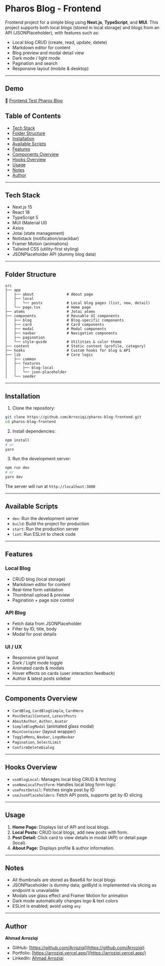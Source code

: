 # Pharos Blog - Frontend

Frontend project for a simple blog using **Next.js**, **TypeScript**, and **MUI**. This project supports both local blogs (stored in local storage) and blogs from an API (JSONPlaceholder), with features such as:  

- Local blog CRUD (create, read, update, delete)  
- Markdown editor for content  
- Blog preview and modal detail view  
- Dark mode / light mode  
- Pagination and search  
- Responsive layout (mobile & desktop)  

---

## Demo

🚀 [Frontend Test Pharos Blog](https://frontend-test-pharos-blog.vercel.app/)

## Table of Contents

- [Tech Stack](#tech-stack)  
- [Folder Structure](#folder-structure)  
- [Installation](#installation)  
- [Available Scripts](#available-scripts)  
- [Features](#features)  
- [Components Overview](#components-overview)  
- [Hooks Overview](#hooks-overview)  
- [Usage](#usage)  
- [Notes](#notes)  
- [Author](#author)  

---

## Tech Stack

- Next.js 15  
- React 18  
- TypeScript 5  
- MUI (Material UI)  
- Axios  
- Jotai (state management)  
- Notistack (notification/snackbar)  
- Framer Motion (animations)  
- Tailwind CSS (utility-first styling)  
- JSONPlaceholder API (dummy blog data)  

---

## Folder Structure

```text
src
├── app
│   ├── about               # About page
│   ├── local
│   │   └── posts           # Local blog pages (list, new, detail)
│   └── page.tsx            # Home page
├── atoms                   # Jotai atoms
├── components              # Reusable UI components
│   ├── blog                # Blog-specific components
│   ├── card                # Card components
│   ├── modal               # Modal components
│   ├── navbar              # Navigation components
│   ├── pagination
│   └── style-guide         # Utilities & color theme
├── content                 # Static content (profile, category)
├── hooks                   # Custom hooks for blog & API
├── lib                     # Core logic
│   ├── common
│   ├── features
│   │   ├── blog-local
│   │   └── json-placeholder
│   └── seeder
````

---

## Installation

1. Clone the repository:

```bash
git clone https://github.com/Arroziqi/pharos-blog-frontend.git
cd pharos-blog-frontend
```

2. Install dependencies:

```bash
npm install
# or
yarn
```

3. Run the development server:

```bash
npm run dev
# or
yarn dev
```

The server will run at `http://localhost:3000`

---

## Available Scripts

* `dev`: Run the development server
* `build`: Build the project for production
* `start`: Run the production server
* `lint`: Run ESLint to check code

---

## Features

### Local Blog

* CRUD blog (local storage)
* Markdown editor for content
* Real-time form validation
* Thumbnail upload & preview
* Pagination + page size control

### API Blog

* Fetch data from JSONPlaceholder
* Filter by ID, title, body
* Modal for post details

### UI / UX

* Responsive grid layout
* Dark / Light mode toggle
* Animated cards & modals
* Hover effects on cards (user interaction feedback)
* Author & latest posts sidebar

---

## Components Overview

* `CardBlog`, `CardBlogSimple`, `CardHero`
* `PostDetailContent`, `LatestPosts`
* `AboutAuthor`, `Author`, `Avatar`
* `SimpleBlogModal` (animated glass modal)
* `MainContainer` (layout wrapper)
* `ToggleMenu`, `Navbar`, `LogoNavbar`
* `Pagination`, `SelectLimit`
* `ConfirmDeleteDialog`

---

## Hooks Overview

* `useBlogLocal`: Manages local blog CRUD & fetching
* `useNewLocalPostForm`: Handles local blog form logic
* `usePostDetail`: Fetches single post by ID
* `useJsonPlaceholders`: Fetch API posts, supports get by ID slicing

---

## Usage

1. **Home Page:** Displays list of API and local blogs.
2. **Local Posts:** CRUD local blogs, add new posts with form.
3. **Post Detail:** Click card to view details in modal (API) or detail page (local).
4. **About Page:** Displays profile & author information.

---

## Notes

* All thumbnails are stored as Base64 for local blogs
* JSONPlaceholder is dummy data; getById is implemented via slicing as endpoint is unavailable
* Modals use glass effect and Framer Motion for animation
* Dark mode automatically changes logo & text colors
* ESLint is enabled; avoid using `any`

---

## Author

**Ahmad Arroziqi**

* GitHub: [https://github.com/Arroziqi](https://github.com/Arroziqi)
* Portfolio: [https://arroziqi.vercel.app/](https://arroziqi.vercel.app/)
* LinkedIn: [Ahmad Arroziqi](https://www.linkedin.com/in/ahmad-arroziqi-5a0566274/)
